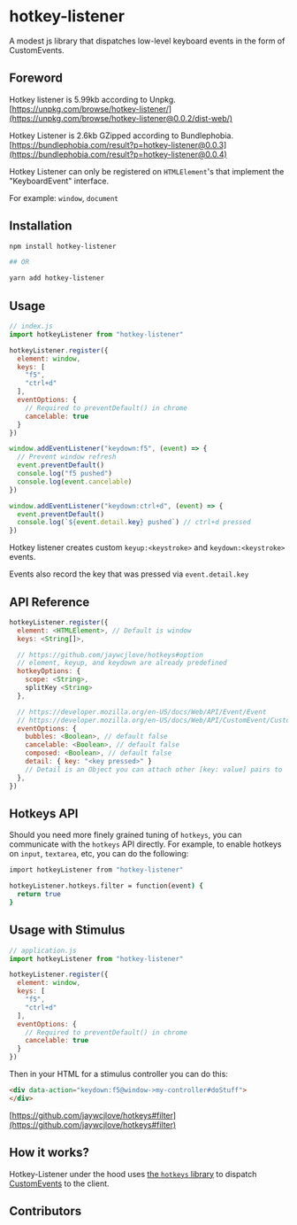 # hotkey-listener

A modest js library that dispatches low-level keyboard events in the form of CustomEvents.

## Foreword

Hotkey listener is 5.99kb according to Unpkg.
[https://unpkg.com/browse/hotkey-listener/](https://unpkg.com/browse/hotkey-listener@0.0.2/dist-web/)

Hotkey Listener is 2.6kb GZipped according to Bundlephobia.
[https://bundlephobia.com/result?p=hotkey-listener@0.0.3](https://bundlephobia.com/result?p=hotkey-listener@0.0.4)

Hotkey Listener can only be registered on `HTMLElement`'s that implement
the "KeyboardEvent" interface.

For example: `window`, `document`

## Installation

```bash
npm install hotkey-listener

## OR

yarn add hotkey-listener
```

## Usage

```javascript
// index.js
import hotkeyListener from "hotkey-listener"

hotkeyListener.register({
  element: window,
  keys: [
    "f5",
    "ctrl+d"
  ],
  eventOptions: {
    // Required to preventDefault() in chrome
    cancelable: true
  }
})

window.addEventListener("keydown:f5", (event) => {
  // Prevent window refresh
  event.preventDefault()
  console.log("f5 pushed")
  console.log(event.cancelable)
})

window.addEventListener("keydown:ctrl+d", (event) => {
  event.preventDefault()
  console.log(`${event.detail.key} pushed`) // ctrl+d pressed
})
```

Hotkey listener creates custom `keyup:<keystroke>` and `keydown:<keystroke>` events.

Events also record the key that was pressed via `event.detail.key`

## API Reference

```javascript
hotkeyListener.register({
  element: <HTMLElement>, // Default is window
  keys: <String[]>,

  // https://github.com/jaywcjlove/hotkeys#option
  // element, keyup, and keydown are already predefined
  hotkeyOptions: {
    scope: <String>,
    splitKey <String>
  },

  // https://developer.mozilla.org/en-US/docs/Web/API/Event/Event
  // https://developer.mozilla.org/en-US/docs/Web/API/CustomEvent/CustomEvent
  eventOptions: {
    bubbles: <Boolean>, // default false
    cancelable: <Boolean>, // default false
    composed: <Boolean>, // default false
    detail: { key: "<key pressed>" }
    // Detail is an Object you can attach other [key: value] pairs to
  },
})
```

## Hotkeys API

Should you need more finely grained tuning of `hotkeys`, you can
communicate with the `hotkeys` API directly. For example, to enable
hotkeys on `input`, `textarea`, etc, you can do the following:

```bash
import hotkeyListener from "hotkey-listener"

hotkeyListener.hotkeys.filter = function(event) {
  return true
}
```

## Usage with Stimulus

```js
// application.js
import hotkeyListener from "hotkey-listener"

hotkeyListener.register({
  element: window,
  keys: [
    "f5",
    "ctrl+d"
  ],
  eventOptions: {
    // Required to preventDefault() in chrome
    cancelable: true
  }
})
```

Then in your HTML for a stimulus controller you can do this:

```html
<div data-action="keydown:f5@window->my-controller#doStuff">
</div>
```

[https://github.com/jaywcjlove/hotkeys#filter](https://github.com/jaywcjlove/hotkeys#filter)

## How it works?

Hotkey-Listener under the hood uses [the `hotkeys` library](https://github.com/jaywcjlove/hotkeys) to dispatch [CustomEvents](https://developer.mozilla.org/en-US/docs/Web/API/CustomEvent) to the client.

## Contributors



